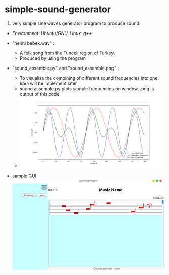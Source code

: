 # simple-sound-generator
1. very simple sine waves generator program to produce sound.
  * _Environment: Ubuntu/GNU-Linux; g++_
* "nenni bebek.wav" :
  * A folk song from the Tunceli region of Turkey.
  * Produced by using the program
* "sound_assemble.py" and "sound_assemble.png" :
  * To visualise the combining of different sound frequencies into one. Idea will be implement later
  * sound assemble.py plots sample frequencies on window. .png is output of this code.
  * ![sample visualization](sound_assemble.png)
  
* sample GUI
 ![composer gui](https://github.com/ibo52/simple-sound-generator/blob/master/images/composerGUI.png)
